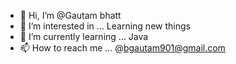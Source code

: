 - 👋 Hi, I’m @Gautam bhatt
- 👀 I’m interested in ... Learning new things 
- 🌱 I’m currently learning ... Java
- 📫 How to reach me ... @bgautam901@gmail.com
<!---
Gautam-bhatt-901/Gautam-bhatt-901 is a ✨ special ✨ repository because its `README.md` (this file) appears on your GitHub profile.
You can click the Preview link to take a look at your changes.
--->
